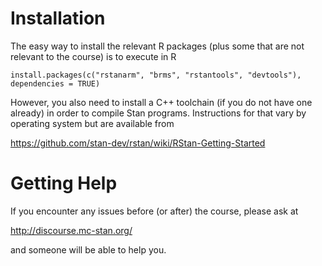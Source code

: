 # Installation

The easy way to install the relevant R packages (plus some that are not relevant to the course) is to execute in R
```{r}
install.packages(c("rstanarm", "brms", "rstantools", "devtools"), dependencies = TRUE)
```
However, you also need to install a C++ toolchain (if you do not have one already) in order to compile Stan programs. Instructions for that vary by operating system but are available from

https://github.com/stan-dev/rstan/wiki/RStan-Getting-Started

# Getting Help

If you encounter any issues before (or after) the course, please ask at

http://discourse.mc-stan.org/

and someone will be able to help you.
